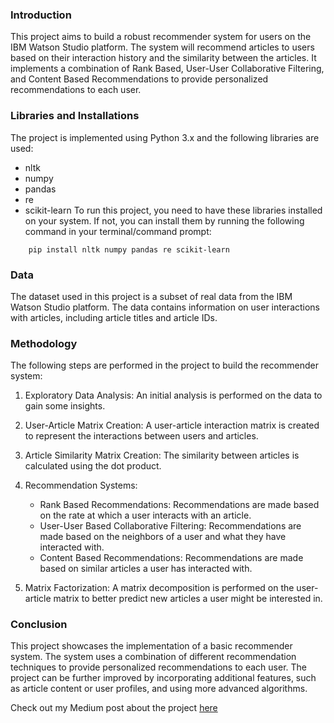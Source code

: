 ### **Introduction**
This project aims to build a robust recommender system for users on the IBM Watson Studio platform. The system will recommend articles to users based on their interaction history and the similarity between the articles. It implements a combination of Rank Based, User-User Collaborative Filtering, and Content Based Recommendations to provide personalized recommendations to each user.

### **Libraries and Installations**
The project is implemented using Python 3.x and the following libraries are used:

- nltk
- numpy
- pandas
- re
- scikit-learn
To run this project, you need to have these libraries installed on your system. If not, you can install them by running the following command in your terminal/command prompt:

```
    pip install nltk numpy pandas re scikit-learn
```

### **Data**
The dataset used in this project is a subset of real data from the IBM Watson Studio platform. The data contains information on user interactions with articles, including article titles and article IDs.

### **Methodology**
The following steps are performed in the project to build the recommender system:

1. Exploratory Data Analysis: An initial analysis is performed on the data to gain some insights.

2. User-Article Matrix Creation: A user-article interaction matrix is created to represent the interactions between users and articles.

3. Article Similarity Matrix Creation: The similarity between articles is calculated using the dot product.

4. Recommendation Systems:

    - Rank Based Recommendations: Recommendations are made based on the rate at which a user interacts with an article.
    - User-User Based Collaborative Filtering: Recommendations are made based on the neighbors of a user and what they have interacted with.
    - Content Based Recommendations: Recommendations are made based on similar articles a user has interacted with.

5. Matrix Factorization: A matrix decomposition is performed on the user-article matrix to better predict new articles a user might be interested in.

### **Conclusion**
This project showcases the implementation of a basic recommender system. The system uses a combination of different recommendation techniques to provide personalized recommendations to each user. The project can be further improved by incorporating additional features, such as article content or user profiles, and using more advanced algorithms.

Check out my Medium post about the project [here](https://medium.com/@seunshix/recommendation-systems-how-machine-learning-is-transforming-the-way-we-discover-content-6132bcb54989)
